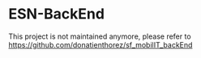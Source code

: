 ESN-BackEnd
===========

This project is not maintained anymore, please refer to https://github.com/donatienthorez/sf_mobilIT_backEnd

